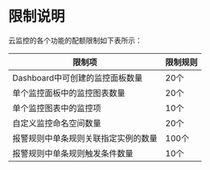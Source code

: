 # 限制说明

云监控的各个功能的配额限制如下表所示：

| 限制项                               | 限制规则 |
| ------------------------------------ | -------- |
| Dashboard中可创建的监控面板数量      | 20个     |
| 单个监控面板中的监控图表数量         | 20个     |
| 单个监控图表中的监控项               | 10个     |
| 自定义监控命名空间数量               | 20个     |
| 报警规则中单条规则关联指定实例的数量 | 100个    |
| 报警规则中单条规则触发条件数量       | 10个     |



